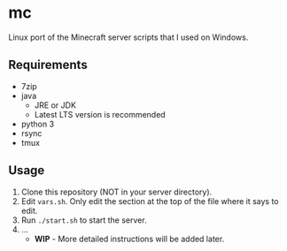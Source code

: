 # mc

Linux port of the Minecraft server scripts that I used on Windows.

## Requirements

- 7zip
- java
  - JRE or JDK
  - Latest LTS version is recommended
- python 3
- rsync
- tmux

## Usage

1. Clone this repository (NOT in your server directory).
2. Edit `vars.sh`. Only edit the section at the top of the file where it says to edit.
3. Run `./start.sh` to start the server.
4. ...
   - **WIP** - More detailed instructions will be added later.
